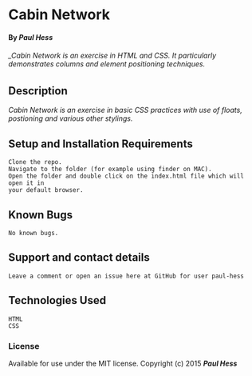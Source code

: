 # Cabin Network
    
#### By _Paul Hess_
    
######  _Cabin Network is an exercise in HTML and CSS. It particularly demonstrates columns and element positioning techniques.
    
## Description
    
_Cabin Network is an exercise in basic CSS practices with use of floats, postioning and various other stylings._ 

## Setup and Installation Requirements
    
    Clone the repo.
    Navigate to the folder (for example using finder on MAC).
    Open the folder and double click on the index.html file which will open it in 
    your default browser. 
    
## Known Bugs
    
    No known bugs.
    
## Support and contact details
    
    Leave a comment or open an issue here at GitHub for user paul-hess
    
## Technologies Used
    
    HTML
    CSS
    
### License
    
Available for use under the MIT license.
Copyright (c) 2015 **_Paul Hess_**